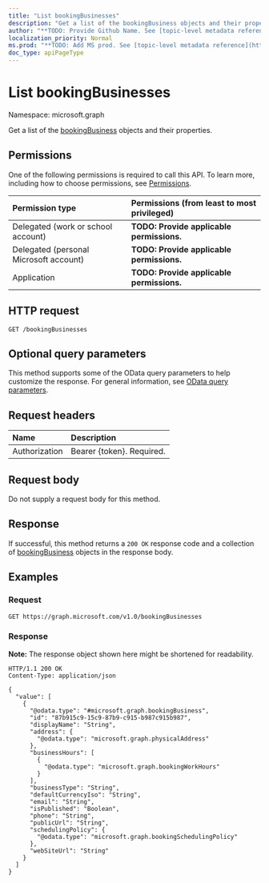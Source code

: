 ```yaml
---
title: "List bookingBusinesses"
description: "Get a list of the bookingBusiness objects and their properties."
author: "**TODO: Provide Github Name. See [topic-level metadata reference](https://msgo.azurewebsites.net/add/document/guidelines/metadata.html#topic-level-metadata)**"
localization_priority: Normal
ms.prod: "**TODO: Add MS prod. See [topic-level metadata reference](https://msgo.azurewebsites.net/add/document/guidelines/metadata.html#topic-level-metadata)**"
doc_type: apiPageType
---
```


# List bookingBusinesses
Namespace: microsoft.graph



Get a list of the [bookingBusiness](../resources/bookingbusiness.md) objects and their properties.

## Permissions
One of the following permissions is required to call this API. To learn more, including how to choose permissions, see [Permissions](/graph/permissions-reference).

|Permission type|Permissions (from least to most privileged)|
|:---|:---|
|Delegated (work or school account)|**TODO: Provide applicable permissions.**|
|Delegated (personal Microsoft account)|**TODO: Provide applicable permissions.**|
|Application|**TODO: Provide applicable permissions.**|

## HTTP request

<!-- {
  "blockType": "ignored"
}
-->
``` http
GET /bookingBusinesses
```

## Optional query parameters
This method supports some of the OData query parameters to help customize the response. For general information, see [OData query parameters](/graph/query-parameters).

## Request headers
|Name|Description|
|:---|:---|
|Authorization|Bearer {token}. Required.|

## Request body
Do not supply a request body for this method.

## Response

If successful, this method returns a `200 OK` response code and a collection of [bookingBusiness](../resources/bookingbusiness.md) objects in the response body.

## Examples

### Request
<!-- {
  "blockType": "request",
  "name": "list_bookingbusiness"
}
-->
``` http
GET https://graph.microsoft.com/v1.0/bookingBusinesses
```


### Response
**Note:** The response object shown here might be shortened for readability.
<!-- {
  "blockType": "response",
  "truncated": true,
  "@odata.type": "Collection(microsoft.graph.bookingBusiness)"
}
-->
``` http
HTTP/1.1 200 OK
Content-Type: application/json

{
  "value": [
    {
      "@odata.type": "#microsoft.graph.bookingBusiness",
      "id": "87b915c9-15c9-87b9-c915-b987c915b987",
      "displayName": "String",
      "address": {
        "@odata.type": "microsoft.graph.physicalAddress"
      },
      "businessHours": [
        {
          "@odata.type": "microsoft.graph.bookingWorkHours"
        }
      ],
      "businessType": "String",
      "defaultCurrencyIso": "String",
      "email": "String",
      "isPublished": "Boolean",
      "phone": "String",
      "publicUrl": "String",
      "schedulingPolicy": {
        "@odata.type": "microsoft.graph.bookingSchedulingPolicy"
      },
      "webSiteUrl": "String"
    }
  ]
}
```

